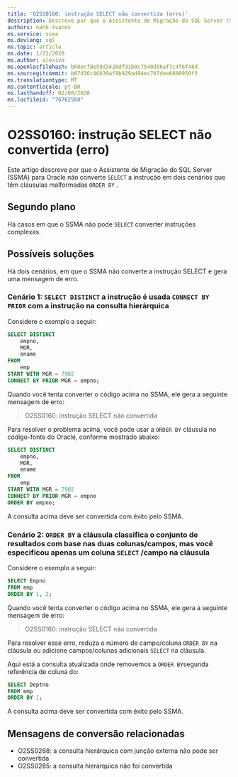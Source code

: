 ```yaml
---
title: 'O2SS0160: instrução SELECT não convertida (erro)'
description: Descreve por que o Assistente de Migração do SQL Server (SSMA) para Oracle não converte a instrução SELECT em dois cenários que têm cláusulas de ORDENAção mal formadas.
authors: nahk-ivanov
ms.service: ssma
ms.devlang: sql
ms.topic: article
ms.date: 1/22/2020
ms.author: alexiva
ms.openlocfilehash: b60ecf8e59d3426df91b0c7540d56af7c4f6f48d
ms.sourcegitcommit: b87d36c46b39af8b929ad94ec707dee8800950f5
ms.translationtype: MT
ms.contentlocale: pt-BR
ms.lasthandoff: 02/08/2020
ms.locfileid: "76762560"
---
```

# <a name="o2ss0160-select-statement-not-converted-error"></a>O2SS0160: instrução SELECT não convertida (erro)

Este artigo descreve por que o Assistente de Migração do SQL Server (SSMA) para Oracle não converte `SELECT` a instrução em dois cenários que têm cláusulas malformadas `ORDER BY` .

## <a name="background"></a>Segundo plano

Há casos em que o SSMA não pode `SELECT` converter instruções complexas.

## <a name="possible-remedies"></a>Possíveis soluções

Há dois cenários, em que o SSMA não converte a instrução SELECT e gera uma mensagem de erro.

### <a name="scenario-1-select-distinct-statement-is-used-with-connect-by-prior-statement-in-the-hierarchical-query"></a>Cenário 1: `SELECT DISTINCT` a instrução é usada `CONNECT BY PRIOR` com a instrução na consulta hierárquica

Considere o exemplo a seguir:

```sql
SELECT DISTINCT
    empno,
    MGR,
    ename
FROM
    emp
START WITH MGR = 7902
CONNECT BY PRIOR MGR = empno;
```

Quando você tenta converter o código acima no SSMA, ele gera a seguinte mensagem de erro:

> O2SS0160: instrução SELECT não convertida

Para resolver o problema acima, você pode usar a `ORDER BY` cláusula no código-fonte do Oracle, conforme mostrado abaixo:

```sql
SELECT DISTINCT
    empno,
    MGR,
    ename
FROM
    emp
START WITH MGR = 7902
CONNECT BY PRIOR MGR = empno
ORDER BY empno;
```

A consulta acima deve ser convertida com êxito pelo SSMA.

### <a name="scenario-2-order-by-clause-sorts-the-result-set-based-on-the-two-columnsfields-but-you-have-specified-only-one-columnfield-in-select-clause"></a>Cenário 2: `ORDER BY` a cláusula classifica o conjunto de resultados com base nas duas colunas/campos, mas você especificou apenas um coluna `SELECT` /campo na cláusula

Considere o exemplo a seguir:

```sql
SELECT Empno
FROM emp
ORDER BY 1, 2;
```

Quando você tenta converter o código acima no SSMA, ele gera a seguinte mensagem de erro:

> O2SS0160: instrução SELECT não convertida

Para resolver esse erro, reduza o número de campo/coluna `ORDER BY` na cláusula ou adicione campos/colunas adicionais `SELECT` na cláusula.

Aqui está a consulta atualizada onde removemos a `ORDER BY`segunda referência de coluna do:

```sql
SELECT Deptno
FROM emp
ORDER BY 1;
```

A consulta acima deve ser convertida com êxito pelo SSMA.

## <a name="related-conversion-messages"></a>Mensagens de conversão relacionadas

* O2SS0268: a consulta hierárquica com junção externa não pode ser convertida
* O2SS0285: a consulta hierárquica não foi convertida
